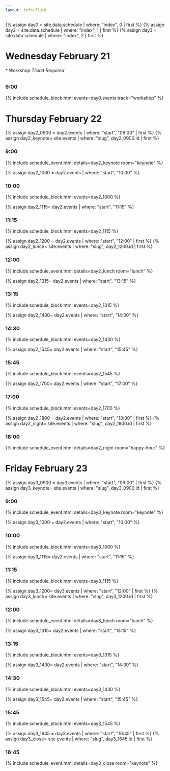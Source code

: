 ```yaml
---
layout: info-fluid
---
```

{% assign day0 = site.data.schedule | where: "index", 0  | first %}
{% assign day2 = site.data.schedule | where: "index", 1  | first %}
{% assign day3 = site.data.schedule | where: "index", 2  | first %}
<h1>Wednesday February 21 </h1>
<h6>* Workshop Ticket Required</h6>
<h3>9:00</h3>
{% include schedule_block.html events=day0.events track="workshop" %}

<h1> Thursday February 22</h1>

{% assign day2_0900 = day2.events | where: "start", "09:00" | first %}
{% assign day2_keynote= site.events | where: "slug", day2_0900.id | first %}
<h3>9:00</h3>
{% include schedule_event.html details=day2_keynote room="keynote" %}

{% assign day2_1000 = day2.events | where: "start", "10:00" %}
<h3>10:00</h3>
{% include schedule_block.html events=day2_1000 %}

{% assign day2_1115= day2.events | where: "start", "11:15" %}
<h3>11:15</h3>
{% include schedule_block.html events=day2_1115 %}

{% assign day2_1200 = day2.events | where: "start", "12:00" | first %}
{% assign day2_lunch= site.events | where: "slug", day2_1200.id | first %}
<h3>12:00</h3>
{% include schedule_event.html details=day2_lunch room="lunch" %}

{% assign day2_1315= day2.events | where: "start", "13:15" %}
<h3>13:15</h3>
{% include schedule_block.html events=day2_1315 %}

{% assign day2_1430= day2.events | where: "start", "14:30" %}
<h3>14:30</h3>
{% include schedule_block.html events=day2_1430 %}

{% assign day2_1545= day2.events | where: "start", "15:45" %}
<h3>15:45</h3>
{% include schedule_block.html events=day2_1545 %}

{% assign day2_1700= day2.events | where: "start", "17:00" %}
<h3>17:00</h3>
{% include schedule_block.html events=day2_1700 %}

{% assign day2_1800 = day2.events | where: "start", "18:00" | first %}
{% assign day2_night= site.events | where: "slug", day2_1800.id | first %}
<h3>18:00</h3>
{% include schedule_event.html details=day2_night room="happy-hour" %}


<h1> Friday February 23</h1>

{% assign day3_0900 = day3.events | where: "start", "09:00" | first %}
{% assign day3_keynote= site.events | where: "slug", day3_0900.id | first %}
<h3>9:00</h3>
{% include schedule_event.html details=day3_keynote room="keynote" %}

{% assign day3_1000 = day2.events | where: "start", "10:00" %}
<h3>10:00</h3>
{% include schedule_block.html events=day3_1000 %}

{% assign day3_1115= day2.events | where: "start", "11:15" %}
<h3>11:15</h3>
{% include schedule_block.html events=day3_1115 %}

{% assign day3_1200= day3.events | where: "start", "12:00" | first %}
{% assign day3_lunch= site.events | where: "slug", day3_1200.id | first %}
<h3>12:00</h3>
{% include schedule_event.html details=day3_lunch room="lunch" %}

{% assign day3_1315= day2.events | where: "start", "13:15" %}
<h3>13:15</h3>
{% include schedule_block.html events=day3_1315 %}

{% assign day3_1430= day2.events | where: "start", "14:30" %}
<h3>14:30</h3>
{% include schedule_block.html events=day3_1430 %}

{% assign day3_1545= day2.events | where: "start", "15:45" %}
<h3>15:45</h3>
{% include schedule_block.html events=day3_1545 %}

{% assign day3_1645 = day3.events | where: "start", "16:45" | first %}
{% assign day3_close= site.events | where: "slug", day3_1645.id | first %}
<h3>16:45</h3>
{% include schedule_event.html details=day3_close room="keynote" %}
